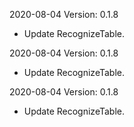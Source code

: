 2020-08-04 Version: 0.1.8
- Update RecognizeTable.

2020-08-04 Version: 0.1.8
- Update RecognizeTable.

2020-08-04 Version: 0.1.8
- Update RecognizeTable.

